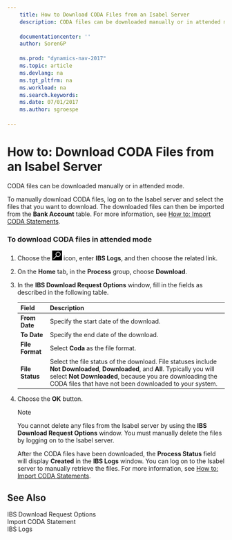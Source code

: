 ```yaml
---
    title: How to Download CODA Files from an Isabel Server 
    description: CODA files can be downloaded manually or in attended mode.
    
    documentationcenter: ''
    author: SorenGP

    ms.prod: "dynamics-nav-2017"
    ms.topic: article
    ms.devlang: na
    ms.tgt_pltfrm: na
    ms.workload: na
    ms.search.keywords:
    ms.date: 07/01/2017
    ms.author: sgroespe

---
```

# How to: Download CODA Files from an Isabel Server
CODA files can be downloaded manually or in attended mode.  
  
 To manually download CODA files, log  on to the Isabel server and select the files that you want to download. The downloaded files can then be imported from the **Bank Account** table. For more information, see [How to: Import CODA Statements](how-to-import-coda-statements.md).  
  
### To download CODA files in attended mode  
  
1.  Choose the ![Search for Page or Report](../../media/ui-search/search_small.png "Search for Page or Report icon") icon, enter **IBS Logs**, and then choose the related link.  
  
2.  On the **Home** tab, in the **Process** group, choose **Download**.  
  
3.  In the **IBS Download Request Options** window, fill in the fields as described in the following table.  
  
    |Field|Description|  
    |---------------------------------|---------------------------------------|  
    |**From Date**|Specify the start date of the download.|  
    |**To Date**|Specify the end date of the download.|  
    |**File Format**|Select **Coda** as the file format.|  
    |**File Status**|Select the file status of the download. File statuses include **Not Downloaded**, **Downloaded**, and **All**. Typically you will select **Not Downloaded**, because you are downloading the CODA files that have not been downloaded to your system.|  
  
4.  Choose the **OK** button.  
  
    > [!NOTE]  
    >  You cannot delete any files from the Isabel server by using the **IBS Download Request Options** window. You must manually delete the files by logging on to the Isabel server.  
  
     After the CODA files have been downloaded, the **Process Status** field will display **Created** in the **IBS Logs** window. You can log on to the Isabel server to manually retrieve the files. For more information, see [How to: Import CODA Statements](how-to-import-coda-statements.md).  
  
## See Also  
 IBS Download Request Options   
 Import CODA Statement   
 IBS Logs